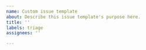 ```yaml
---
name: Custom issue template
about: Describe this issue template's purpose here.
title: ''
labels: triage
assignees: ''

---
```



